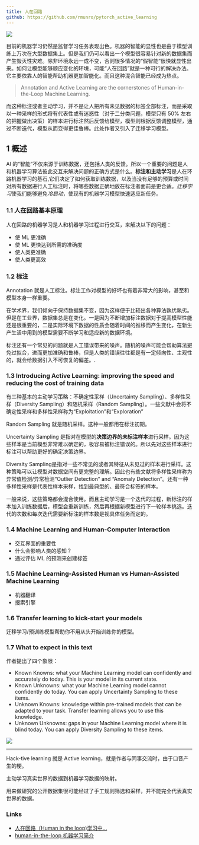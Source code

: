 ```yaml
---
title: 人在回路
github: https://github.com/rmunro/pytorch_active_learning
---
```


![](https://pic1.zhimg.com/80/v2-221a12c3ba61160e375098dafcefc5bc_720w.jpg)

目前的机器学习仍然是监督学习任务表现出色。机器的智能的显性也是由于模型训练上万次在大型数据集上。但是我们仍可以看出一个模型很容易针对新的数据集而产生毁灭性灾难。除非环境永远一成不变，否则很多情况的“假智能”很快就显性出来。如何让模型能够顺应变化的环境，可能“人在回路”就是一种可行的解决办法。它主要依靠人的智能帮助机器更加智能化。而且这种混合智能已经成为热点。

> Annotation and Active Learning are the cornerstones of Human-in-the-Loop Machine Learning.

而这种标注或者主动学习，并不是让人把所有未见数据的标签全部标注，而是采取以一种采样的形式将有代表性或有迷惑性（对于二分类问题，模型只有 50% 左右的把握做出决策）的样本进行标注然后反馈给模型，模型则根据反馈调整模型，通过不断迭代，模型从而变得更佳鲁棒。此处作者又引入了迁移学习模型。

## 1 概述

AI 的“智能”不仅来源于训练数据，还包括人类的反馈。所以一个重要的问题是人和机器学习算法彼此交互来解决问题的正确方式是什么。**标注和主动学习**是人在环路机器学习的基石,它们决定了如何获取训练数据，以及当没有足够的预算或时间对所有数据进行人工标注时，将哪些数据正确地放在标注者面前是更合适。*迁移学习*使我们能够避免*冷启动*，使现有的机器学习模型快速适应新任务。

### 1.1 人在回路基本原理

人在回路的机器学习是人和机器学习过程进行交互，来解决以下的问题：

- 使 ML 更准确
- 使 ML 更快达到所需的准确度
- 使人类更准确
- 使人类更高效

### 1.2 标注

Annotation 就是人工标注。标注工作对模型的好坏也有着非常大的影响，甚至和模型本身一样重要。

在学术界，我们倾向于保持数据集不变，因为这样便于比较出各种算法孰优孰劣。但是在工业界，数据集总是在变化。一是因为不断增加标注数据对于提高模型性能还是很重要的，二是实际环境下数据的性质会随着时间的推移而产生变化，在新生产生活中用到的模型需要不断学习和适应新的数据环境。

标注还有一个常见的问题就是人工错误带来的噪声。随机的噪声可能会帮助算法避免过拟合，进而更加准确和鲁棒，但是人类的错误往往都是有一定倾向性、主观性的，就会给数据引入不可恢复的偏差。.

### 1.3 Introducing Active Learning: improving the speed and reducing the cost of training data

有三种基本的主动学习策略：不确定性采样（Uncertainty Sampling）、多样性采样（Diversity Sampling）和随机采样（Random Sampling）。一些文献中会将不确定性采样和多样性采样称为“Exploitation”和“Exploration”

Random Sampling 就是随机采样。这种一般都用在标注初期。

Uncertainty Sampling 是指对在模型的**决策边界的未标注样本**进行采样。因为这些样本是当前模型非常难以确定的，极容易被标注错误的。所以先对这些样本进行标注可以帮助更好的确定决策边界。

Diversity Sampling是指对一些不常见的或者其特征从未见过的样本进行采样。这种策略可以让模型对数据空间有更完整的理解。因此也有些文献将多样性采样称为异常值检测/异常检测“Outlier Detection” and “Anomaly Detection”。还有一种多样性采样是代表性样本采样，找到最典型的、最符合标签的样本。

一般来说，这些策略都会混合使用。而且主动学习是一个迭代的过程，新标注的样本加入训练数据后，模型会重新训练，然后再根据新模型进行下一轮样本挑选。迭代的次数和每次迭代需要新标注的样本数是视具体任务而定的。

### 1.4 Machine Learning and Human-Computer Interaction

- 交互界面的重要性
- 什么会影响人类的感知？
- 通过评估 ML 的预测来创建标签

### 1.5 Machine Learning-Assisted Human vs Human-Assisted Machine Learning

- 机器翻译
- 搜索引擎

### 1.6 Transfer learning to kick-start your models

迁移学习/预训练模型帮助你不用从头开始训练你的模型。

### 1.7 What to expect in this text

作者提出了四个象限：

- Known Knowns: what your Machine Learning model can confidently and accurately do today. This is your model in its current state.
- Known Unknowns: what your Machine Learning model cannot confidently do today. You can apply Uncertainty Sampling to these items.
- Unknown Knowns: knowledge within pre-trained models that can be adapted to your task. Transfer learning allows you to use this knowledge.
- Unknown Unknowns: gaps in your Machine Learning model where it is blind today. You can apply Diversity Sampling to these items.

![](https://img-blog.csdnimg.cn/img_convert/7c4c538a81ab4c38823dd8610fab85c0.png)

---

Hack-tive learning 就是 Active learning，就是作者与同事交流时，由于口音产生的梗。

主动学习真实世界的数据到机器学习数据的映射。

用来做研究的公开数据集很可能经过了手工规则筛选和采样，并不能完全代表真实世界的数据。

### Links

- [人在回路（Human in the loop)学习中...](https://zhuanlan.zhihu.com/p/343074171)
- [human-in-the-loop 机器学习简介](https://zhuanlan.zhihu.com/p/407340610)